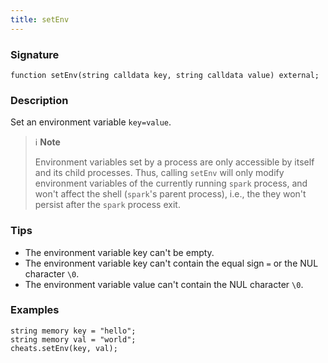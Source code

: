 ```yaml
---
title: setEnv
---
```


### Signature

```solidity
function setEnv(string calldata key, string calldata value) external;
```

### Description

Set an environment variable `key=value`.

> ℹ️ **Note**
>
> Environment variables set by a process are only accessible by itself and its child
> processes. Thus, calling `setEnv` will only modify environment variables of the currently running
> `spark` process, and won't affect the shell (`spark`'s parent process), i.e., the they won't persist
> after the `spark` process exit.

### Tips

- The environment variable key can't be empty.
- The environment variable key can't contain the equal sign `=` or the NUL character `\0`.
- The environment variable value can't contain the NUL character `\0`.

### Examples

```solidity
string memory key = "hello";
string memory val = "world";
cheats.setEnv(key, val);
```

